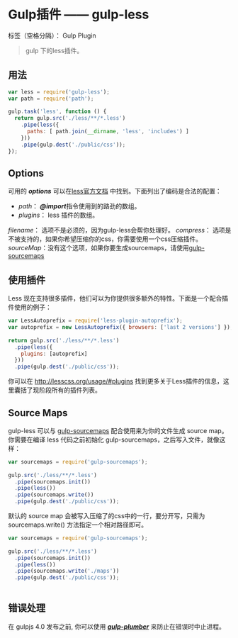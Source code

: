 ﻿# Gulp插件 —— gulp-less 

标签（空格分隔）： Gulp Plugin

> gulp 下的less插件。

## 用法

```javascript
var less = require('gulp-less');
var path = require('path');
 
gulp.task('less', function () {
  return gulp.src('./less/**/*.less')
    .pipe(less({
      paths: [ path.join(__dirname, 'less', 'includes') ]
    }))
    .pipe(gulp.dest('./public/css'));
});
```

## Options

可用的 ***options*** 可以在[less官方文档](http://lesscss.org/#using-less-configuration) 中找到。下面列出了编码是合法的配置：

 - *path*： ***@import***指令使用到的路劲的数组。
 - *plugins*： less 插件的数组。

*filename*： 选项不是必须的，因为gulp-less会帮你处理好。
*compress*： 选项是不被支持的，如果你希望压缩你的css，你需要使用一个css压缩插件。
*sourceMap*：没有这个选项，如果你要生成sourcemaps，请使用[gulp-sourcemaps](https://github.com/floridoo/gulp-sourcemaps)

## 使用插件

Less 现在支持很多插件，他们可以为你提供很多额外的特性。下面是一个配合插件使用的例子：

```javascript
var LessAutoprefix = require('less-plugin-autoprefix');
var autoprefix = new LessAutoprefix({ browsers: ['last 2 versions'] });
 
return gulp.src('./less/**/*.less')
  .pipe(less({
    plugins: [autoprefix]
  }))
  .pipe(gulp.dest('./public/css'));
```

你可以在 http://lesscss.org/usage/#plugins 找到更多关于Less插件的信息，这里囊括了现阶段所有的插件列表。

## Source Maps

gulp-less 可以与 [gulp-sourcemaps](https://github.com/floridoo/gulp-sourcemaps) 配合使用来为你的文件生成 source map。你需要在编译 less 代码之前初始化 gulp-sourcemaps，之后写入文件，就像这样：

```javascript
var sourcemaps = require('gulp-sourcemaps');
 
gulp.src('./less/**/*.less')
  .pipe(sourcemaps.init())
  .pipe(less())
  .pipe(sourcemaps.write())
  .pipe(gulp.dest('./public/css'));
```
默认的 source map 会被写入压缩了的css中的一行，要分开写，只需为 sourcemaps.write() 方法指定一个相对路径即可。

```javascript
var sourcemaps = require('gulp-sourcemaps');
 
gulp.src('./less/**/*.less')
  .pipe(sourcemaps.init())
  .pipe(less())
  .pipe(sourcemaps.write('./maps'))
  .pipe(gulp.dest('./public/css'));
  
```

## 错误处理

在 gulpjs 4.0 发布之前, 你可以使用 ***[gulp-plumber](https://www.npmjs.com/package/gulp-plumber)*** 来防止在错误时中止进程。

